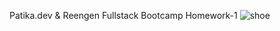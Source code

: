 Patika.dev & Reengen Fullstack Bootcamp Homework-1
![shoe](https://user-images.githubusercontent.com/32431593/138571766-79d1cf89-bbb8-435a-b0df-9c704cfd9630.png)
